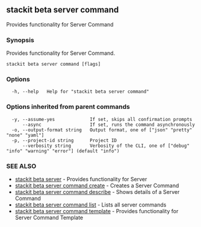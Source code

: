 ## stackit beta server command

Provides functionality for Server Command

### Synopsis

Provides functionality for Server Command.

```
stackit beta server command [flags]
```

### Options

```
  -h, --help   Help for "stackit beta server command"
```

### Options inherited from parent commands

```
  -y, --assume-yes             If set, skips all confirmation prompts
      --async                  If set, runs the command asynchronously
  -o, --output-format string   Output format, one of ["json" "pretty" "none" "yaml"]
  -p, --project-id string      Project ID
      --verbosity string       Verbosity of the CLI, one of ["debug" "info" "warning" "error"] (default "info")
```

### SEE ALSO

* [stackit beta server](./stackit_beta_server.md)	 - Provides functionality for Server
* [stackit beta server command create](./stackit_beta_server_command_create.md)	 - Creates a Server Command
* [stackit beta server command describe](./stackit_beta_server_command_describe.md)	 - Shows details of a Server Command
* [stackit beta server command list](./stackit_beta_server_command_list.md)	 - Lists all server commands
* [stackit beta server command template](./stackit_beta_server_command_template.md)	 - Provides functionality for Server Command Template

